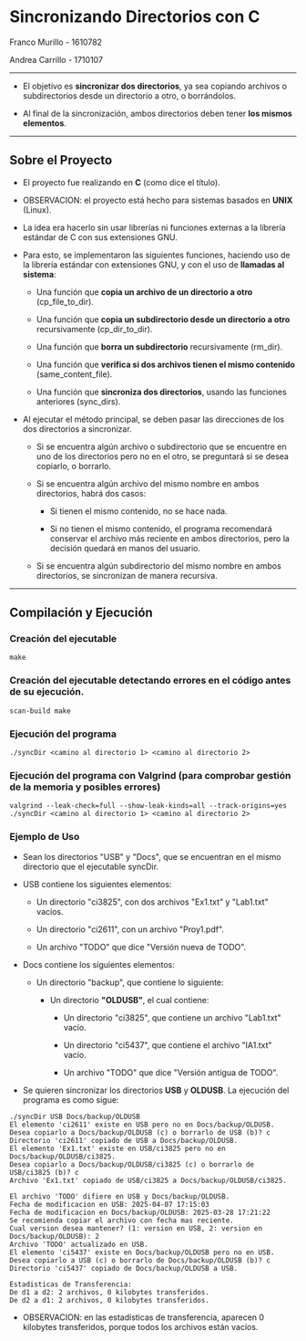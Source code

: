 # Sincronizando Directorios con C

Franco Murillo - 1610782  

Andrea Carrillo - 1710107

----------------------------------------------------------------------------------------------------------------------------

- El objetivo es __sincronizar dos directorios__, ya sea copiando archivos o subdirectorios desde un directorio a otro, o borrándolos.

- Al final de la sincronización, ambos directorios deben tener __los mismos elementos__.

----------------------------------------------------------------------------------------------------------------------------

## Sobre el Proyecto

- El proyecto fue realizando en __C__ (como dice el título).

- OBSERVACION: el proyecto está hecho para sistemas basados en __UNIX__ (Linux).

- La idea era hacerlo sin usar librerías ni funciones externas a la líbrería estándar de C con sus extensiones GNU.

- Para esto, se implementaron las siguientes funciones, haciendo uso de la librería estándar con extensiones GNU, y con el uso de __llamadas al sistema__:

    - Una función que __copia un archivo de un directorio a otro__ (cp_file_to_dir).

    - Una función que __copia un subdirectorio desde un directorio a otro__ recursivamente (cp_dir_to_dir).

    - Una función que __borra un subdirectorio__ recursivamente (rm_dir).

    - Una función que __verifica si dos archivos tienen el mismo contenido__ (same_content_file).

    - Una función que __sincroniza dos directorios__, usando las funciones anteriores (sync_dirs).

- Al ejecutar el método principal, se deben pasar las direcciones de los dos directorios a sincronizar.

    - Si se encuentra algún archivo o subdirectorio que se encuentre en uno de los directorios pero no en el otro, se preguntará si se desea copiarlo, o borrarlo.

    - Si se encuentra algún archivo del mismo nombre en ambos directorios, habrá dos casos:

        - Si tienen el mismo contenido, no se hace nada.

        - Si no tienen el mismo contenido, el programa recomendará conservar el archivo más reciente en ambos directorios, pero la decisión quedará en manos del usuario.

    - Si se encuentra algún subdirectorio del mismo nombre en ambos directorios, se sincronizan de manera recursiva. 

----------------------------------------------------------------------------------------------------------------------------

## Compilación y Ejecución

### Creación del ejecutable

```
make 
```

### Creación del ejecutable detectando errores en el código antes de su ejecución.

```
scan-build make
```

### Ejecución del programa

```
./syncDir <camino al directorio 1> <camino al directorio 2>
```

### Ejecución del programa con Valgrind (para comprobar gestión de la memoria y posibles errores)

```
valgrind --leak-check=full --show-leak-kinds=all --track-origins=yes  ./syncDir <camino al directorio 1> <camino al directorio 2>
```

### Ejemplo de Uso

- Sean los directorios "USB" y "Docs", que se encuentran en el mismo directorio que el ejecutable syncDir.

- USB contiene los siguientes elementos:

    - Un directorio "ci3825", con dos archivos "Ex1.txt" y "Lab1.txt" vacíos.

    - Un directorio "ci2611", con un archivo "Proy1.pdf".

    - Un archivo "TODO" que dice "Versión nueva de TODO".

- Docs contiene los siguientes elementos:

    - Un directorio "backup", que contiene lo siguiente:
        
        - Un directorio __"OLDUSB"__, el cual contiene:

            - Un directorio "ci3825", que contiene un archivo "Lab1.txt" vacío.

            - Un directorio "ci5437", que contiene el archivo "IA1.txt" vacío.

            - Un archivo "TODO" que dice "Versión antigua de TODO".

- Se quieren sincronizar los directorios __USB__ y __OLDUSB__. La ejecución del programa es como sigue:

```
./syncDir USB Docs/backup/OLDUSB
El elemento 'ci2611' existe en USB pero no en Docs/backup/OLDUSB.
Desea copiarlo a Docs/backup/OLDUSB (c) o borrarlo de USB (b)? c
Directorio 'ci2611' copiado de USB a Docs/backup/OLDUSB.
El elemento 'Ex1.txt' existe en USB/ci3825 pero no en Docs/backup/OLDUSB/ci3825.
Desea copiarlo a Docs/backup/OLDUSB/ci3825 (c) o borrarlo de USB/ci3825 (b)? c
Archivo 'Ex1.txt' copiado de USB/ci3825 a Docs/backup/OLDUSB/ci3825.

El archivo 'TODO' difiere en USB y Docs/backup/OLDUSB.
Fecha de modificacion en USB: 2025-04-07 17:15:03
Fecha de modificacion en Docs/backup/OLDUSB: 2025-03-28 17:21:22
Se recomienda copiar el archivo con fecha mas reciente.
Cual version desea mantener? (1: version en USB, 2: version en Docs/backup/OLDUSB): 2
Archivo 'TODO' actualizado en USB.
El elemento 'ci5437' existe en Docs/backup/OLDUSB pero no en USB.
Desea copiarlo a USB (c) o borrarlo de Docs/backup/OLDUSB (b)? c
Directorio 'ci5437' copiado de Docs/backup/OLDUSB a USB.

Estadisticas de Transferencia:
De d1 a d2: 2 archivos, 0 kilobytes transferidos.
De d2 a d1: 2 archivos, 0 kilobytes transferidos.
```

- OBSERVACION: en las estadísticas de transferencia, aparecen 0 kilobytes transferidos, porque todos los archivos están vacíos.
